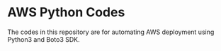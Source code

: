 # AWS Python Codes

The codes in this repository are for automating AWS deployment using Python3 and Boto3 SDK.



